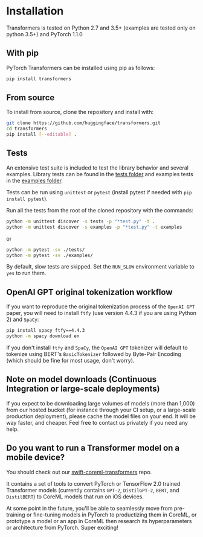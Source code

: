 # Installation

Transformers is tested on Python 2.7 and 3.5+ (examples are tested only on python 3.5+) and PyTorch 1.1.0

## With pip

PyTorch Transformers can be installed using pip as follows:

``` bash
pip install transformers
```

## From source

To install from source, clone the repository and install with:

``` bash
git clone https://github.com/huggingface/transformers.git
cd transformers
pip install [--editable] .
```

## Tests

An extensive test suite is included to test the library behavior and several examples. Library tests can be found in the [tests folder](https://github.com/huggingface/transformers/tree/master/tests) and examples tests in the [examples folder](https://github.com/huggingface/transformers/tree/master/examples).

Tests can be run using `unittest` or `pytest` (install pytest if needed with `pip install pytest`).

Run all the tests from the root of the cloned repository with the commands:

```bash
python -m unittest discover -s tests -p "*test.py" -t .
python -m unittest discover -s examples -p "*test.py" -t examples
```

or

``` bash
python -m pytest -sv ./tests/
python -m pytest -sv ./examples/
```

By default, slow tests are skipped. Set the `RUN_SLOW` environment variable to `yes` to run them.

## OpenAI GPT original tokenization workflow

If you want to reproduce the original tokenization process of the `OpenAI GPT` paper, you will need to install `ftfy` (use version 4.4.3 if you are using Python 2) and `SpaCy`:

``` bash
pip install spacy ftfy==4.4.3
python -m spacy download en
```

If you don't install `ftfy` and `SpaCy`, the `OpenAI GPT` tokenizer will default to tokenize using BERT's `BasicTokenizer` followed by Byte-Pair Encoding (which should be fine for most usage, don't worry).

## Note on model downloads (Continuous Integration or large-scale deployments)

If you expect to be downloading large volumes of models (more than 1,000) from our hosted bucket (for instance through your CI setup, or a large-scale production deployment), please cache the model files on your end. It will be way faster, and cheaper. Feel free to contact us privately if you need any help.

## Do you want to run a Transformer model on a mobile device?

You should check out our [swift-coreml-transformers](https://github.com/huggingface/swift-coreml-transformers) repo.

It contains a set of tools to convert PyTorch or TensorFlow 2.0 trained Transformer models (currently contains `GPT-2`, `DistilGPT-2`, `BERT`, and `DistilBERT`) to CoreML models that run on iOS devices.

At some point in the future, you'll be able to seamlessly move from pre-training or fine-tuning models in PyTorch to productizing them in CoreML,
or prototype a model or an app in CoreML then research its hyperparameters or architecture from PyTorch. Super exciting!
